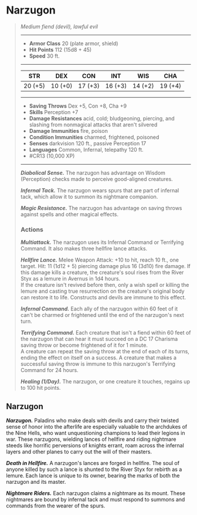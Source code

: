 # Narzugon
>*Medium fiend (devil), lawful evil*
>___
>- **Armor Class** 20 (plate armor, shield)
>- **Hit Points** 112 (15d8 + 45)
>- **Speed** 30 ft.
>___
>|STR|DEX|CON|INT|WIS|CHA|
>|:---:|:---:|:---:|:---:|:---:|:---:|
>|20 (+5)|10 (+0)|17 (+3)|16 (+3)|14 (+2)|19 (+4)|
>___
>- **Saving Throws** Dex +5, Con +8, Cha +9
>- **Skills** Perception +7
>- **Damage Resistances** acid, cold; bludgeoning, piercing, and slashing from nonmagical attacks that aren't silvered
>- **Damage Immunities** fire, poison
>- **Condition Immunities** charmed, frightened, poisoned
>- **Senses** darkvision 120 ft., passive Perception 17
>- **Languages** Common, Infernal, telepathy 120 ft.
>- #CR13 (10,000 XP)
>___
>***Diabolical Sense.*** The narzugon has advantage on Wisdom (Perception) checks made to perceive good-aligned creatures.  
>
>***Infernal Tack.*** The narzugon wears spurs that are part of infernal tack, which allow it to summon its nightmare companion.  
>
>***Magic Resistance.*** The narzugon has advantage on saving throws against spells and other magical effects.  
>
>### Actions
>***Multiattack.*** The narzugon uses its Infernal Command or Terrifying Command. It also makes three hellfire lance attacks.  
>
>***Hellfire Lance.*** Melee Weapon Attack: +10 to hit, reach 10 ft., one target. Hit: 11 (1d12 + 5) piercing damage plus 16 (3d10) fire damage. If this damage kills a creature, the creature's soul rises from the River Styx as a lemure in Avernus in 1d4 hours.  
>If the creature isn't revived before then, only a wish spell or killing the lemure and casting true resurrection on the creature's original body can restore it to life. Constructs and devils are immune to this effect.  
>
>***Infernal Command.*** Each ally of the narzugon within 60 feet of it can't be charmed or frightened until the end of the narzugon's next turn.  
>
>***Terrifying Command.*** Each creature that isn't a fiend within 60 feet of the narzugon that can hear it must succeed on a DC 17 Charisma saving throw or become frightened of it for 1 minute.  
>A creature can repeat the saving throw at the end of each of its turns, ending the effect on itself on a success. A creature that makes a successful saving throw is immune to this narzugon's Terrifying Command for 24 hours.  
>
>***Healing (1/Day).*** The narzugon, or one creature it touches, regains up to 100 hit points.

## Narzugon

***Narzugon.*** Paladins who make deals with devils and carry their twisted sense of honor into the afterlife are especially valuable to the archdukes of the Nine Hells, who want unquestioning champions to lead their legions in war. These narzugons, wielding lances of hellfire and riding nightmare steeds like horrific perversions of knights errant, roam across the infernal layers and other planes to carry out the will of their masters.

***Death in Hellfire.***  A narzugon's lances are forged in hellfire. The soul of anyone killed by such a lance is shunted to the River Styx for rebirth as a lemure. Each lance is unique to its owner, bearing the marks of both the narzugon and its master.

***Nightmare Riders.*** Each narzugon claims a nightmare as its mount. These nightmares are bound by infernal tack and must respond to summons and commands from the wearer of the spurs.
